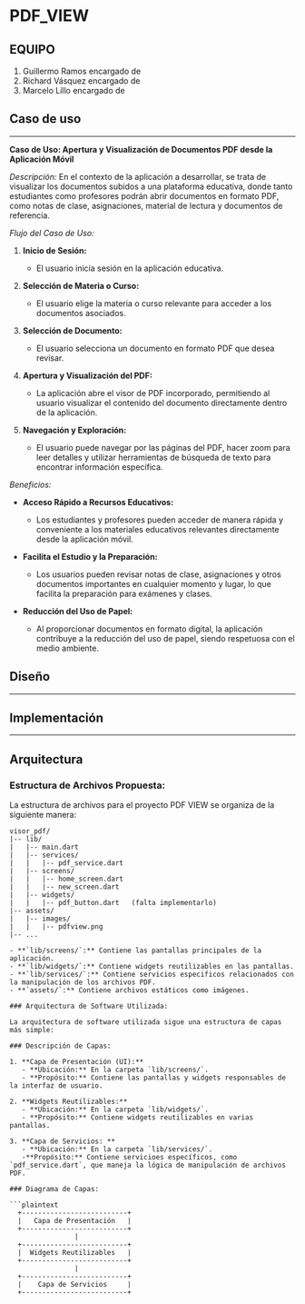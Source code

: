 # PDF_VIEW
## EQUIPO
1. Guillermo Ramos encargado de 
2. Richard Vásquez encargado de
3. Marcelo Lillo encargado de

## Caso de uso
---------------
**Caso de Uso: Apertura y Visualización de Documentos PDF desde la Aplicación Móvil**

*Descripción:* En el contexto de la aplicación a desarrollar, se trata de visualizar los documentos subidos a una plataforma educativa, donde tanto estudiantes como profesores podrán abrir documentos en formato PDF, como notas de clase, asignaciones, material de lectura y documentos de referencia.

*Flujo del Caso de Uso:*

1. **Inicio de Sesión:**
   - El usuario inicia sesión en la aplicación educativa.

2. **Selección de Materia o Curso:**
   - El usuario elige la materia o curso relevante para acceder a los documentos asociados.

3. **Selección de Documento:**
   - El usuario selecciona un documento en formato PDF que desea revisar.

4. **Apertura y Visualización del PDF:**
   - La aplicación abre el visor de PDF incorporado, permitiendo al usuario visualizar el contenido del documento directamente dentro de la aplicación.

5. **Navegación y Exploración:**
   - El usuario puede navegar por las páginas del PDF, hacer zoom para leer detalles y utilizar herramientas de búsqueda de texto para encontrar información específica.

*Beneficios:*

- **Acceso Rápido a Recursos Educativos:** 
  - Los estudiantes y profesores pueden acceder de manera rápida y conveniente a los materiales educativos relevantes directamente desde la aplicación móvil.

- **Facilita el Estudio y la Preparación:** 
  - Los usuarios pueden revisar notas de clase, asignaciones y otros documentos importantes en cualquier momento y lugar, lo que facilita la preparación para exámenes y clases.

- **Reducción del Uso de Papel:** 
  - Al proporcionar documentos en formato digital, la aplicación contribuye a la reducción del uso de papel, siendo respetuosa con el medio ambiente.

## Diseño
---------------

## Implementación
------------

## Arquitectura
### Estructura de Archivos Propuesta:

La estructura de archivos para el proyecto PDF VIEW se organiza de la siguiente manera:

```plaintext
visor_pdf/
|-- lib/
|   |-- main.dart
|   |-- services/
|   |   |-- pdf_service.dart
|   |-- screens/
|   |   |-- home_screen.dart
|   |   |-- new_screen.dart
|   |-- widgets/
|   |   |-- pdf_button.dart   (falta implementarlo)
|-- assets/
|   |-- images/
|   |   |-- pdfview.png
|-- ...

- **`lib/screens/`:** Contiene las pantallas principales de la aplicación.
- **`lib/widgets/`:** Contiene widgets reutilizables en las pantallas.
- **`lib/services/`:** Contiene servicios especificos relacionados con la manipulación de los archivos PDF.
- **`assets/`:** Contiene archivos estáticos como imágenes.

### Arquitectura de Software Utilizada:

La arquitectura de software utilizada sigue una estructura de capas más simple:

### Descripción de Capas:

1. **Capa de Presentación (UI):**
   - **Ubicación:** En la carpeta `lib/screens/`.
   - **Propósito:** Contiene las pantallas y widgets responsables de la interfaz de usuario.

2. **Widgets Reutilizables:**
   - **Ubicación:** En la carpeta `lib/widgets/`.
   - **Propósito:** Contiene widgets reutilizables en varias pantallas.

3. **Capa de Servicios: **
   - **Ubicación:** En la carpeta `lib/services/`.
   -**Propósito:** Contiene servicioes específicos, como `pdf_service.dart`, que maneja la lógica de manipulación de archivos PDF.

### Diagrama de Capas:

```plaintext
  +--------------------------+
  |   Capa de Presentación   |
  +--------------------------+
                |
  +--------------------------+
  |  Widgets Reutilizables   |
  +--------------------------+
                |
  +--------------------------+
  |    Capa de Servicios     |
  +--------------------------+
```


